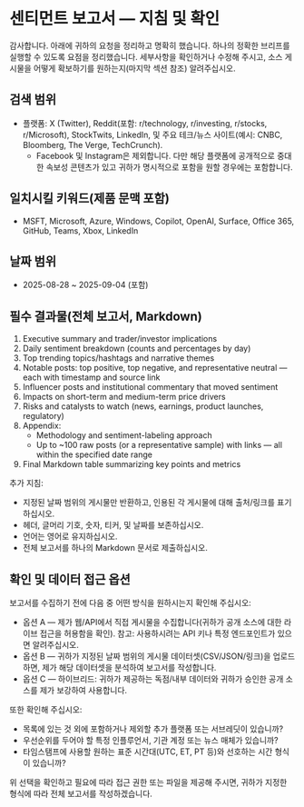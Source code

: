 # 센티먼트 보고서 — 지침 및 확인

감사합니다. 아래에 귀하의 요청을 정리하고 명확히 했습니다. 하나의 정확한 브리프를 실행할 수 있도록 요점을 정리했습니다. 세부사항을 확인하거나 수정해 주시고, 소스 게시물을 어떻게 확보하기를 원하는지(마지막 섹션 참조) 알려주십시오.

## 검색 범위
- 플랫폼: X (Twitter), Reddit(포함: r/technology, r/investing, r/stocks, r/Microsoft), StockTwits, LinkedIn, 및 주요 테크/뉴스 사이트(예시: CNBC, Bloomberg, The Verge, TechCrunch).  
  - Facebook 및 Instagram은 제외합니다. 다만 해당 플랫폼에 공개적으로 중대한 속보성 콘텐츠가 있고 귀하가 명시적으로 포함을 원할 경우에는 포함합니다.

## 일치시킬 키워드(제품 문맥 포함)
- MSFT, Microsoft, Azure, Windows, Copilot, OpenAI, Surface, Office 365, GitHub, Teams, Xbox, LinkedIn

## 날짜 범위
- 2025-08-28 ~ 2025-09-04 (포함)

## 필수 결과물(전체 보고서, Markdown)
1. Executive summary and trader/investor implications  
2. Daily sentiment breakdown (counts and percentages by day)  
3. Top trending topics/hashtags and narrative themes  
4. Notable posts: top positive, top negative, and representative neutral — each with timestamp and source link  
5. Influencer posts and institutional commentary that moved sentiment  
6. Impacts on short-term and medium-term price drivers  
7. Risks and catalysts to watch (news, earnings, product launches, regulatory)  
8. Appendix:
   - Methodology and sentiment-labeling approach
   - Up to ~100 raw posts (or a representative sample) with links — all within the specified date range  
9. Final Markdown table summarizing key points and metrics

추가 지침:
- 지정된 날짜 범위의 게시물만 반환하고, 인용된 각 게시물에 대해 출처/링크를 표기하십시오.
- 헤더, 글머리 기호, 숫자, 티커, 및 날짜를 보존하십시오.
- 언어는 영어로 유지하십시오.
- 전체 보고서를 하나의 Markdown 문서로 제출하십시오.

## 확인 및 데이터 접근 옵션
보고서를 수집하기 전에 다음 중 어떤 방식을 원하시는지 확인해 주십시오:
- 옵션 A — 제가 웹/API에서 직접 게시물을 수집합니다(귀하가 공개 소스에 대한 라이브 접근을 허용함을 확인). 참고: 사용하시려는 API 키나 특정 엔드포인트가 있으면 알려주십시오.
- 옵션 B — 귀하가 지정된 날짜 범위의 게시물 데이터셋(CSV/JSON/링크)을 업로드하면, 제가 해당 데이터셋을 분석하여 보고서를 작성합니다.
- 옵션 C — 하이브리드: 귀하가 제공하는 독점/내부 데이터와 귀하가 승인한 공개 소스를 제가 보강하여 사용합니다.

또한 확인해 주십시오:
- 목록에 있는 것 외에 포함하거나 제외할 추가 플랫폼 또는 서브레딧이 있습니까?
- 우선순위를 두어야 할 특정 인플루언서, 기관 계정 또는 뉴스 매체가 있습니까?
- 타임스탬프에 사용할 원하는 표준 시간대(UTC, ET, PT 등)와 선호하는 시간 형식이 있습니까?

위 선택을 확인하고 필요에 따라 접근 권한 또는 파일을 제공해 주시면, 귀하가 지정한 형식에 따라 전체 보고서를 작성하겠습니다.
